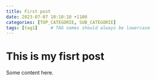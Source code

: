 ```yaml
---
title: First post
date: 2023-07-07 10:10:10 +1100
categories: [TOP_CATEGORIE, SUB_CATEGORIE]
tags: [tag1]     # TAG names should always be lowercase
---
```


# This is my fisrt post

Some content here.